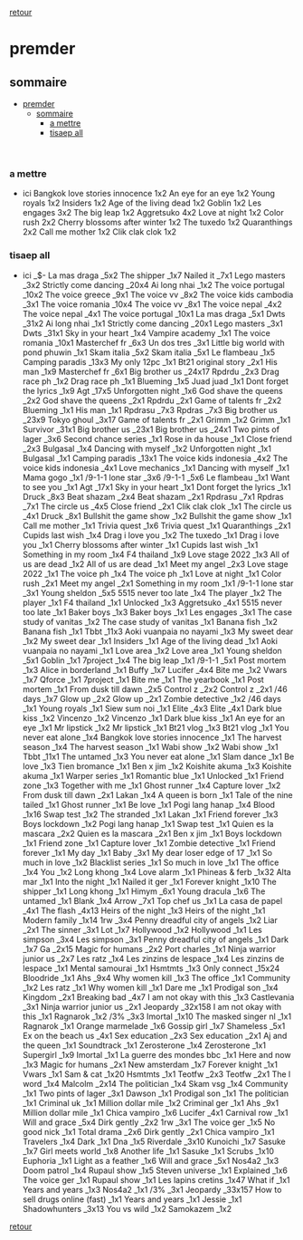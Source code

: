 [retour](./../index.html)

# premder

## sommaire
- [premder](#premder)
  - [sommaire](#sommaire)
    - [a mettre](#a-mettre)
    - [tisaep all](#tisaep-all)


<div style="page-break-after: always; visibility: hidden"> 
\pagebreak 
</div>

### a mettre
* ici 
Bangkok love stories innocence 1x2
An eye for an eye 1x2
Young royals 1x2
Insiders 1x2
Age of the living dead 1x2
Goblin 1x2
Les engages 3x2
The big leap 1x2
Aggretsuko 4x2
Love at night 1x2
Color rush 2x2
Cherry blossoms after winter 1x2
The tuxedo 1x2
Quaranthings 2x2
Call me mother 1x2
Clik clak clok 1x2

### tisaep all
* ici
_$-
La mas draga _5x2
The shipper _1x7
Nailed it _7x1
Lego masters _3x2
Strictly come dancing _20x4
Ai long nhai _1x2
The voice portugal _10x2
The voice greece _9x1
The voice vv _8x2
The voice kids cambodia _3x1
The voice romania _10x4
The voice vv _8x1
The voice nepal _4x2
The voice nepal _4x1
The voice portugal _10x1
La mas draga _5x1
Dwts _31x2
Ai long nhai _1x1
Strictly come dancing _20x1
Lego masters _3x1
Dwts _31x1
Sky in your heart _1x4
Vampire academy _1x1
The voice romania _10x1
Masterchef fr _6x3
Un dos tres _3x1
Little big world with pond phuwin _1x1
Skam italia _5x2
Skam italia _5x1
Le flambeau _1x5
Camping paradis _13x3
My only 12pc _1x1
Bt21 original story _2x1
His man _1x9
Masterchef fr _6x1
Big brother us _24x17
Rpdrdu _2x3
Drag race ph _1x2
Drag race ph _1x1
Blueming _1x5
Juad juad _1x1
Dont forget the lyrics _1x9
Agt _17x5
Unforgotten night _1x6
God shave the queens _2x2
God shave the queens _2x1
Rpdrdu _2x1
Game of talents fr _2x2
Blueming _1x1
His man _1x1
Rpdrasu _7x3
Rpdras _7x3
Big brother us _23x9
Tokyo ghoul _3x17
Game of talents fr _2x1
Grimm _1x2
Grimm _1x1
Survivor _31x1
Big brother us _23x1
Big brother us _24x1
Two pints of lager _3x6
Second chance series _1x1
Rose in da house _1x1
Close friend _2x3
Bulgasal _1x4
Dancing with myself _1x2
Unforgotten night _1x1
Bulgasal _1x1
Camping paradis _13x1
The voice kids indonesia _4x2
The voice kids indonesia _4x1
Love mechanics _1x1
Dancing with myself _1x1
Mama gogo _1x1
/9-1-1 lone star _3x6
/9-1-1 _5x6
Le flambeau _1x1
Want to see you _1x1
Agt _17x1
Sky in your heart _1x1
Dont forget the lyrics _1x1
Druck _8x3
Beat shazam _2x4
Beat shazam _2x1
Rpdrasu _7x1
Rpdras _7x1
The circle us _4x5
Close friend _2x1
Clik clak clok _1x1
The circle us _4x1
Druck _8x1
Bullshit the game show _1x2
Bullshit the game show _1x1
Call me mother _1x1
Trivia quest _1x6
Trivia quest _1x1
Quaranthings _2x1
Cupids last wish _1x4
Drag i love you _1x2
The tuxedo _1x1
Drag i love you _1x1
Cherry blossoms after winter _1x1
Cupids last wish _1x1
Something in my room _1x4
F4 thailand _1x9
Love stage 2022 _1x3
All of us are dead _1x2
All of us are dead _1x1
Meet my angel _2x3
Love stage 2022 _1x1
The voice ph _1x4
The voice ph _1x1
Love at night _1x1
Color rush _2x1
Meet my angel _2x1
Something in my room _1x1
/9-1-1 lone star _3x1
Young sheldon _5x5
5515 never too late _1x4
The player _1x2
The player _1x1
F4 thailand _1x1
Unlocked _1x3
Aggretsuko _4x1
5515 never too late _1x1
Baker boys _1x3
Baker boys _1x1
Les engages _3x1
The case study of vanitas _1x2
The case study of vanitas _1x1
Banana fish _1x2
Banana fish _1x1
Tbbt _11x3
Aoki vuanpaia no nayami _1x3
My sweet dear _1x2
My sweet dear _1x1
Insiders _1x1
Age of the living dead _1x1
Aoki vuanpaia no nayami _1x1
Love area _1x2
Love area _1x1
Young sheldon _5x1
Goblin _1x1
7project _1x4
The big leap _1x1
/9-1-1 _5x1
Post mortem _1x3
Alice in borderland _1x1
Buffy _1x7
Lucifer _4x4
Bite me _1x2
Vwars _1x7
Qforce _1x1
7project _1x1
Bite me _1x1
The yearbook _1x1
Post mortem _1x1
From dusk till dawn _2x5
Control z _2x2
Control z _2x1
/46 days _1x7
Glow up _2x2
Glow up _2x1
Zombie detective _1x2
/46 days _1x1
Young royals _1x1
Siew sum noi _1x1
Elite _4x3
Elite _4x1
Dark blue kiss _1x2
Vincenzo _1x2
Vincenzo _1x1
Dark blue kiss _1x1
An eye for an eye _1x1
Mr lipstick _1x2
Mr lipstick _1x1
Bt21 vlog _1x3
Bt21 vlog _1x1
You never eat alone _1x4
Bangkok love stories innocence _1x1
The harvest season _1x4
The harvest season _1x1
Wabi show _1x2
Wabi show _1x1
Tbbt _11x1
The untamed _1x3
You never eat alone _1x1
Slam dance _1x1
Be love _1x3
Tien bromance _1x1
Ben x jim _1x2
Koishite akuma _1x3
Koishite akuma _1x1
Warper series _1x1
Romantic blue _1x1
Unlocked _1x1
Friend zone _1x3
Together with me _1x1
Ghost runner _1x4
Capture lover _1x2
From dusk till dawn _2x1
Lakan _1x4
A queen is born _1x1
Tale of the nine tailed _1x1
Ghost runner _1x1
Be love _1x1
Pogi lang hanap _1x4
Blood _1x16
Swap test _1x2
The stranded _1x1
Lakan _1x1
Friend forever _1x3
Boys lockdown _1x2
Pogi lang hanap _1x1
Swap test _1x1
Quien es la mascara _2x2
Quien es la mascara _2x1
Ben x jim _1x1
Boys lockdown _1x1
Friend zone _1x1
Capture lover _1x1
Zombie detective _1x1
Friend forever _1x1
My day _1x1
Baby _3x1
My dear loser edge of 17 _1x1
So much in love _1x2
Blacklist series _1x1
So much in love _1x1
The office _1x4
You _1x2
Long khong _1x4
Love alarm _1x1
Phineas & ferb _1x32
Alta mar _1x1
Into the night _1x1
Nailed it ger _1x1
Forever knight _1x10
The shipper _1x1
Long khong _1x1
Himym _6x1
Young dracula _1x6
The untamed _1x1
Blank _1x4
Arrow _7x1
Top chef us _1x1
La casa de papel _4x1
The flash _4x13
Heirs of the night _1x3
Heirs of the night _1x1
Modern family _1x14
1rw _3x4
Penny dreadful city of angels _1x2
Liar _2x1
The sinner _3x1
Lot _1x7
Hollywood _1x2
Hollywood _1x1
Les simpson _3x4
Les simpson _3x1
Penny dreadful city of angels _1x1
Dark _1x7
Ga _2x15
Magic for humans _2x2
Port charles _1x1
Ninja warrior junior us _2x7
Les ratz _1x4
Les zinzins de lespace _1x4
Les zinzins de lespace _1x1
Mental samourai _1x1
Hsmtmts _1x3
Only connect _15x24
Bloodride _1x1
Ahs _9x4
Why women kill _1x3
The office _1x1
Community _1x2
Les ratz _1x1
Why women kill _1x1
Dare me _1x1
Prodigal son _1x4
Kingdom _2x1
Breaking bad _4x7
I am not okay with this _1x3
Castlevania _3x1
Ninja warrior junior us _2x1
Jeopardy _32x158
I am not okay with this _1x1
Ragnarok _1x2
/3% _3x3
Imortal _1x10
The masked singer nl _1x1
Ragnarok _1x1
Orange marmelade _1x6
Gossip girl _1x7
Shameless _5x1
Ex on the beach us _4x1
Sex education _2x3
Sex education _2x1
Aj and the queen _1x1
Soundtrack _1x1
Zerosterone _1x4
Zerosterone _1x1
Supergirl _1x9
Imortal _1x1
La guerre des mondes bbc _1x1
Here and now _1x3
Magic for humans _2x1
New amsterdam _1x7
Forever knight _1x1
Vwars _1x1
Sam & cat _1x20
Hsmtmts _1x1
Teotfw _2x3
Teotfw _2x1
The l word _1x4
Malcolm _2x14
The politician _1x4
Skam vsg _1x4
Community _1x1
Two pints of lager _3x1
Dawson _1x1
Prodigal son _1x1
The politician _1x1
Criminal uk _1x1
Million dollar mile _1x2
Criminal ger _1x1
Ahs _9x1
Million dollar mile _1x1
Chica vampiro _1x6
Lucifer _4x1
Carnival row _1x1
Will and grace _5x4
Dirk gently _2x2
1rw _3x1
The voice ger _1x5
No good nick _1x1
Total drama _2x6
Dirk gently _2x1
Chica vampiro _1x1
Travelers _1x4
Dark _1x1
Dna _1x5
Riverdale _3x10
Kunoichi _1x7
Sasuke _1x7
Girl meets world _1x8
Another life _1x1
Sasuke _1x1
Scrubs _1x10
Euphoria _1x1
Light as a feather _1x6
Will and grace _5x1
Nos4a2 _1x3
Doom patrol _1x4
Rupaul show _1x5
Steven universe _1x1
Explained _1x6
The voice ger _1x1
Rupaul show _1x1
Les lapins cretins _1x47
What if _1x1
Years and years _1x3
Nos4a2 _1x1
/3% _3x1
Jeopardy _33x157
How to sell drugs online (fast) _1x1
Years and years _1x1
Jessie _1x1
Shadowhunters _3x13
You vs wild _1x2
Samokazem _1x2

[retour](./../index.html)